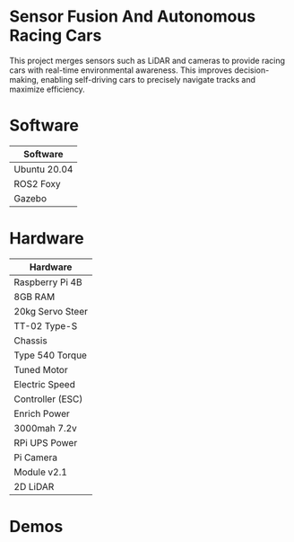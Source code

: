 # Sensor Fusion And Autonomous Racing Cars

This project merges sensors such as LiDAR and cameras to provide racing cars with real-time environmental awareness. This improves decision-making, enabling self-driving cars to precisely navigate tracks and maximize efficiency.

# Software
| Software  |
| ------------- |
| Ubuntu 20.04  |
| ROS2 Foxy  |
| Gazebo  |

# Hardware
| Hardware  |
| ------------- |
| Raspberry Pi 4B 
8GB RAM  |
| 20kg Servo Steer  |
| TT-02 Type-S 
Chassis  |
| Type 540 Torque 
Tuned Motor  |
| Electric Speed 
Controller (ESC)  |
| Enrich Power 
3000mah 7.2v  |
| RPi UPS Power  |
| Pi Camera 
Module v2.1  |
| 2D LiDAR  |
# Demos
